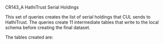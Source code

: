 CR143_A
HathiTrust Serial Holdings

This set of queries creates the list of serial holdings that CUL sends to HathiTrust. 
The queries create 11 intermediate tables that write to the local schema before creating the final dataset.

The tables created are:


